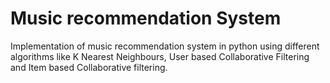 Music recommendation System
===========================

Implementation of music recommendation system in python using different algorithms like K Nearest Neighbours, User based Collaborative Filtering and Item based Collaborative filtering.

